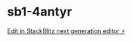 # sb1-4antyr

[Edit in StackBlitz next generation editor ⚡️](https://stackblitz.com/~/github.com/vreddy12345/sb1-4antyr)